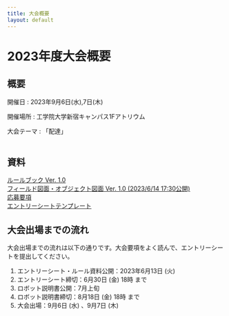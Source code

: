 ```yaml
---
title: 大会概要
layout: default
---
```

# 2023年度大会概要

## 概要
開催日
: 2023年9月6日(水),7日(木)

開催場所
: 工学院大学新宿キャンパス1Fアトリウム

大会テーマ
: 「配達」
<br><br>

## 資料
[ルールブック Ver. 1.0](../data/2023/pdf/F3RC2023_RuleBook_Ver.1.0.pdf)     
[フィールド図面・オブジェクト図面 Ver. 1.0 (2023/6/14 17:30公開)](../data/2023/pdf/F3RC2023_フィールド図面_オブジェクト図面_Ver.1.0.pdf)  
[応募要項](../data/2023/pdf/F3RC2023_応募要項.pdf)  
[エントリーシートテンプレート](https://docs.google.com/document/d/1E4uAuGOZSsTfvgfPsCg1bpsDls4FYzQjs3Lvv0KVeA4/edit?usp=sharing)   

## 大会出場までの流れ
大会出場までの流れは以下の通りです。大会要項をよく読んで、エントリーシートを提出してください。

1. エントリーシート・ルール資料公開：2023年6月13日 (火)
1. エントリーシート締切：6月30日 (金) 18時 まで
1. ロボット説明書公開：7月上旬
1. ロボット説明書締切：8月18日 (金) 18時 まで
1. 大会出場：9月6日 (水) 、9月7日 (木)
